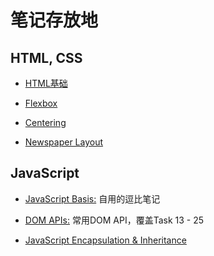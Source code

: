 ﻿# 笔记存放地

## HTML, CSS

* [HTML基础](HTML_notes.md)

* [Flexbox](Flexbox.md)

* [Centering](Centering.md)

* [Newspaper Layout](newspaper_layout.md)

## JavaScript

* [JavaScript Basis:](Javascript_Basis.md) 自用的逗比笔记

* [DOM APIs:](DOM_APIs.md) 常用DOM API，覆盖Task 13 - 25

* [JavaScript Encapsulation & Inheritance](Javascript_OO.md)
